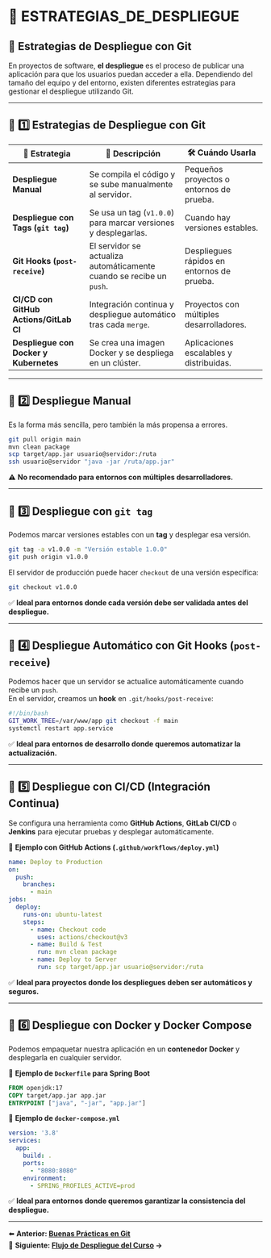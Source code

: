 
# 📄 ESTRATEGIAS_DE_DESPLIEGUE
## 🚀 Estrategias de Despliegue con Git

En proyectos de software, **el despliegue** es el proceso de publicar una aplicación para que los usuarios puedan acceder a ella. Dependiendo del tamaño del equipo y del entorno, existen diferentes estrategias para gestionar el despliegue utilizando Git.

---

## 📌 **1️⃣ Estrategias de Despliegue con Git**

| 🚀 Estrategia | 📌 Descripción | 🛠️ Cuándo Usarla |
|--------------|--------------|----------------|
| **Despliegue Manual** | Se compila el código y se sube manualmente al servidor. | Pequeños proyectos o entornos de prueba. |
| **Despliegue con Tags (`git tag`)** | Se usa un tag (`v1.0.0`) para marcar versiones y desplegarlas. | Cuando hay versiones estables. |
| **Git Hooks (`post-receive`)** | El servidor se actualiza automáticamente cuando se recibe un `push`. | Despliegues rápidos en entornos de prueba. |
| **CI/CD con GitHub Actions/GitLab CI** | Integración continua y despliegue automático tras cada `merge`. | Proyectos con múltiples desarrolladores. |
| **Despliegue con Docker y Kubernetes** | Se crea una imagen Docker y se despliega en un clúster. | Aplicaciones escalables y distribuidas. |

---

## 📌 **2️⃣ Despliegue Manual**

Es la forma más sencilla, pero también la más propensa a errores.
```bash
git pull origin main
mvn clean package
scp target/app.jar usuario@servidor:/ruta
ssh usuario@servidor "java -jar /ruta/app.jar"
```
⚠️ **No recomendado para entornos con múltiples desarrolladores.**

---

## 📌 **3️⃣ Despliegue con `git tag`**

Podemos marcar versiones estables con un **tag** y desplegar esa versión.
```bash
git tag -a v1.0.0 -m "Versión estable 1.0.0"
git push origin v1.0.0
```
El servidor de producción puede hacer `checkout` de una versión específica:
```bash
git checkout v1.0.0
```
✅ **Ideal para entornos donde cada versión debe ser validada antes del despliegue.**

---

## 📌 **4️⃣ Despliegue Automático con Git Hooks (`post-receive`)**

Podemos hacer que un servidor se actualice automáticamente cuando recibe un `push`.  
En el servidor, creamos un **hook** en `.git/hooks/post-receive`:
```bash
#!/bin/bash
GIT_WORK_TREE=/var/www/app git checkout -f main
systemctl restart app.service
```
✅ **Ideal para entornos de desarrollo donde queremos automatizar la actualización.**

---

## 📌 **5️⃣ Despliegue con CI/CD (Integración Continua)**

Se configura una herramienta como **GitHub Actions**, **GitLab CI/CD** o **Jenkins** para ejecutar pruebas y desplegar automáticamente.

📌 **Ejemplo con GitHub Actions (`.github/workflows/deploy.yml`)**
```yaml
name: Deploy to Production
on:
  push:
    branches:
      - main
jobs:
  deploy:
    runs-on: ubuntu-latest
    steps:
      - name: Checkout code
        uses: actions/checkout@v3
      - name: Build & Test
        run: mvn clean package
      - name: Deploy to Server
        run: scp target/app.jar usuario@servidor:/ruta
```
✅ **Ideal para proyectos donde los despliegues deben ser automáticos y seguros.**

---

## 📌 **6️⃣ Despliegue con Docker y Docker Compose**

Podemos empaquetar nuestra aplicación en un **contenedor Docker** y desplegarla en cualquier servidor.

📌 **Ejemplo de `Dockerfile` para Spring Boot**
```dockerfile
FROM openjdk:17
COPY target/app.jar app.jar
ENTRYPOINT ["java", "-jar", "app.jar"]
```
📌 **Ejemplo de `docker-compose.yml`**
```yaml
version: '3.8'
services:
  app:
    build: .
    ports:
      - "8080:8080"
    environment:
      - SPRING_PROFILES_ACTIVE=prod
```
✅ **Ideal para entornos donde queremos garantizar la consistencia del despliegue.**

---

⬅️ **Anterior: [Buenas Prácticas en Git](06_BUENAS_PRACTICAS_EN_GIT.md)**  
📌 **Siguiente: [Flujo de Despliegue del Curso](07A_FLUJO_DE_DESPLIEGUE_DEL_CURSO.md) →**

